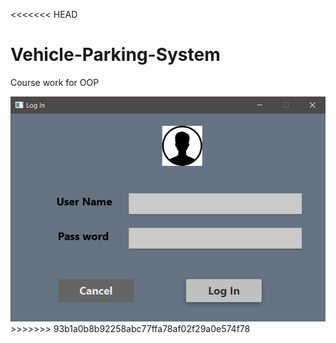 <<<<<<< HEAD

# Vehicle-Parking-System
Course work for OOP

<img src="src/assets/Log.png">
>>>>>>> 93b1a0b8b92258abc77ffa78af02f29a0e574f78
